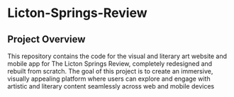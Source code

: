 # Licton-Springs-Review
## Project Overview
This repository contains the code for the visual and literary art website and mobile app for The Licton Springs Review, completely redesigned and rebuilt from scratch. The goal of this project is to create an immersive, visually appealing platform where users can explore and engage with artistic and literary content seamlessly across web and mobile devices 
